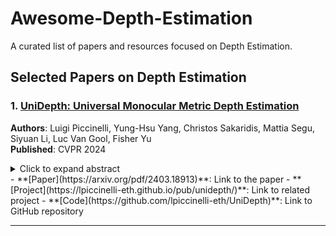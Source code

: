 # Awesome-Depth-Estimation
A curated list of papers and resources focused on Depth Estimation. 

## Selected Papers on Depth Estimation

### 1. [UniDepth: Universal Monocular Metric Depth Estimation](https://arxiv.org/pdf/2403.18913)
**Authors**: Luigi Piccinelli, Yung-Hsu Yang, Christos Sakaridis, Mattia Segu, Siyuan Li, Luc Van Gool, Fisher Yu  
**Published**: CVPR 2024

<details>
  <summary>Click to expand abstract</summary>

  Accurate monocular metric depth estimation (MMDE) is crucial to solving downstream tasks in 3D perception and modeling. However, the remarkable accuracy of recent MMDE methods is confined to their training domains. These methods fail to generalize to unseen domains even in the presence of moderate domain gaps, which hinders their practical applicability. We propose a new model, UniDepth, capable of reconstructing metric 3D scenes from solely single images across domains. Departing from the existing MMDE methods, UniDepth directly predicts metric 3D points from the input image at inference time without any additional information, striving for a universal and flexible MMDE solution. In particular, UniDepth implements a self-promptable camera module predicting dense camera representation to condition depth features. Our model exploits a pseudo-spherical output representation, which disentangles camera and depth representations. In addition, we propose a geometric invariance loss that promotes the invariance of camera-prompted depth features. Thorough evaluations on ten datasets in a zero-shot regime consistently demonstrate the superior performance of UniDepth, even when compared with methods directly trained on the testing domains.

</details>
- **[Paper](https://arxiv.org/pdf/2403.18913)**: Link to the paper
- **[Project](https://lpiccinelli-eth.github.io/pub/unidepth/)**: Link to related project
- **[Code](https://github.com/lpiccinelli-eth/UniDepth)**: Link to GitHub repository

---
